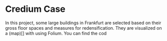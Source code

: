 # Credium Case

In this project, some large buildings in Frankfurt are selected based on their gross floor spaces and measures for redensification. They are visualized on a (map)[] with using Folium. You can find the cod
